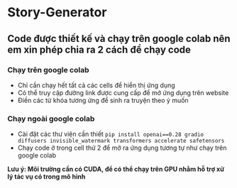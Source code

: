 # Story-Generator
## Code được thiết kế và chạy trên google colab nên em xin phép chia ra 2 cách để chạy code
### Chạy trên google colab
- Chỉ cần chạy hết tất cả các cells để hiển thị ứng dụng
- Có thể truy cập đường link được cung cấp để mở ứng dụng trên website
- Điền các từ khóa tương ứng để sinh ra truyện theo ý muốn

### Chạy ngoài google colab
- Cài đặt các thư viện cần thiết
``` pip install openai==0.28 gradio diffusers invisible_watermark transformers accelerate safetensors ```
- Chạy code ở trong cell thứ 2 để mở ra ứng dụng tương tự như chạy trên google colab

**Lưu ý: Môi trường cần có CUDA, để có thể chạy trên GPU nhằm hỗ trợ xử lý tác vụ có trong mô hình**
